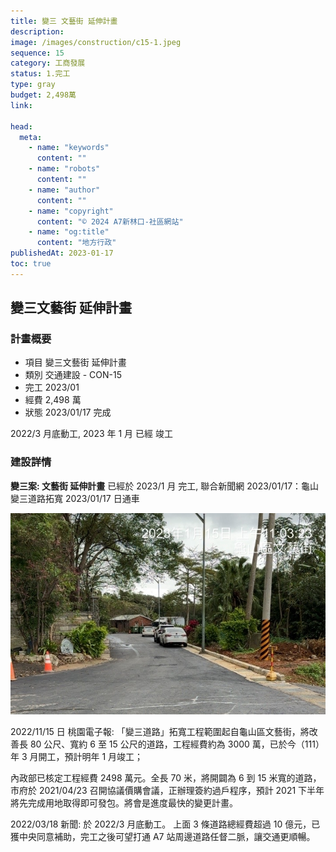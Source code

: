 ```yaml
---
title: 變三 文藝街 延伸計畫
description:
image: /images/construction/c15-1.jpeg
sequence: 15
category: 工商發展
status: 1.完工
type: gray
budget: 2,498萬
link:

head:
  meta:
    - name: "keywords"
      content: ""
    - name: "robots"
      content: ""
    - name: "author"
      content: ""
    - name: "copyright"
      content: "© 2024 A7新林口-社區網站"
    - name: "og:title"
      content: "地方行政"
publishedAt: 2023-01-17
toc: true
---
```


## 變三文藝街 延伸計畫

### 計畫概要

- 項目 變三文藝街 延伸計畫
- 類別 交通建設 - CON-15
- 完工 2023/01
- 經費 2,498 萬
- 狀態 2023/01/17 完成

2022/3 月底動工, 2023 年 1 月 已經 竣工

### 建設詳情

**變三案: 文藝街 延伸計畫**
已經於 2023/1 月 完工, 聯合新聞網 2023/01/17：龜山變三道路拓寬 2023/01/17 日通車

![c15-1.jpeg](/images/construction/c15-1.jpeg)

2022/11/15 日 桃園電子報: 「變三道路」拓寬工程範圍起自龜山區文藝街，將改善長 80 公尺、寬約 6 至 15 公尺的道路，工程經費約為 3000 萬，已於今（111）年 3 月開工，預計明年 1 月竣工；

內政部已核定工程經費 2498 萬元。全長 70 米，將開闢為 6 到 15 米寬的道路，市府於 2021/04/23 召開協議價購會議，正辦理簽約過戶程序，預計 2021 下半年將先完成用地取得即可發包。將會是進度最快的變更計畫。

2022/03/18 新聞: 於 2022/3 月底動工。 上面 3 條道路總經費超過 10 億元，已獲中央同意補助，完工之後可望打通 A7 站周邊道路任督二脈，讓交通更順暢。
